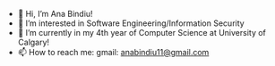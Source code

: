 - 👋 Hi, I’m Ana Bindiu!
- 👀 I’m interested in Software Engineering/Information Security
- 🌱 I’m currently in my 4th year of Computer Science at University of Calgary!
- 📫 How to reach me:
      gmail: anabindiu11@gmail.com

<!---
anabindiu/anabindiu is a ✨ special ✨ repository because its `README.md` (this file) appears on your GitHub profile.
You can click the Preview link to take a look at your changes.
--->
